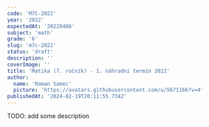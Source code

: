 ```yaml
---
code: 'M7C-2022'
year: '2022'
expectedAt: '20220406'
subject: 'math'
grade: '6'
slug: 'm7c-2022'
status: 'draft'
description: ''
coverImage: ''
title: 'Matika (7. ročník) - 1. náhradní termín 2022'
author:
  name: 'Roman Samec'
  picture: 'https://avatars.githubusercontent.com/u/5671166?v=4'
publishedAt: '2024-02-19T20:11:55.734Z'
---
```


TODO: add some description